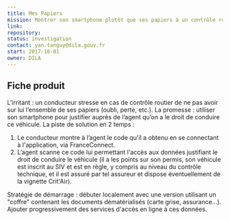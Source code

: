 ```yaml
---
title: Mes Papiers
mission: Montrer son smartphone plutôt que ses papiers à un contrôle routier
link: 
repository:
status: investigation
contact: yan.tanguy@dila.gouv.fr
start: 2017-10-01
owner: DILA
---
```


## Fiche produit

L'irritant : un conducteur stresse en cas de contrôle routier de ne pas avoir sur lui l’ensemble de ses papiers (oubli, perte, etc.).
La promesse : utiliser son smartphone pour justifier auprès de l’agent qu’on a le droit de conduire ce véhicule. 
La piste de solution en 2 temps :
1. Le conducteur montre à l’agent le code qu'il a obtenu en se connectant à l'application, via FranceConnect.
2. L’agent scanne ce code lui permettant l'accès aux données justifiant le droit de conduire le véhicule (il a les points sur son permis, son véhicule est inscrit au SIV et est en règle, y compris au niveau du contrôle technique, et il est assuré par tel assureur et dispose éventuellement de la vignette Crit'Air).

Stratégie de démarrage : débuter localement avec une version utilisant un "coffre" contenant les documents dématérialisés (carte grise, assurance...). Ajouter progressivement des services d'accès en ligne à ces données. 
